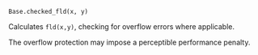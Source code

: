 ```
Base.checked_fld(x, y)
```

Calculates `fld(x,y)`, checking for overflow errors where applicable.

The overflow protection may impose a perceptible performance penalty.

